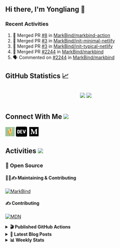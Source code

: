 ## Hi there, I'm Yongliang 👋

### Recent Activities

<!--START_SECTION:activity-->
1. 🎉 Merged PR [#8](https://github.com/MarkBind/markbind-action/pull/8) in [MarkBind/markbind-action](https://github.com/MarkBind/markbind-action)
2. 🎉 Merged PR [#3](https://github.com/MarkBind/init-minimal-netlify/pull/3) in [MarkBind/init-minimal-netlify](https://github.com/MarkBind/init-minimal-netlify)
3. 🎉 Merged PR [#3](https://github.com/MarkBind/init-typical-netlify/pull/3) in [MarkBind/init-typical-netlify](https://github.com/MarkBind/init-typical-netlify)
4. 🎉 Merged PR [#2244](https://github.com/MarkBind/markbind/pull/2244) in [MarkBind/markbind](https://github.com/MarkBind/markbind)
5. 🗣 Commented on [#2244](https://github.com/MarkBind/markbind/issues/2244) in [MarkBind/markbind](https://github.com/MarkBind/markbind)
<!--END_SECTION:activity-->

## GitHub Statistics :chart_with_upwards_trend:
<div align="center">
<div style="display: flex; align-items: center; justify-content: center;">

[![](https://github-readme-stats-tlylt.vercel.app/api?username=tlylt&show_icons=true&theme=tokyonight&hide_border=true&locale=en)](https://github.com/tlylt)
[![](https://github-readme-streak-stats.herokuapp.com/?user=tlylt&theme=tokyonight&hide_border=true)](https://github.com/tlylt)
</div>
</div>

## Connect With Me <img src="https://media.giphy.com/media/2wh5K5yE3ulp3xgYcG/giphy-downsized.gif" width="30">

<a href="https://www.yongliangliu.com/" target="_blank"><img align="center" src="static/site-icon.png" alt="yongliangliu.com" height="29" width="29" /></a>
<a href="https://dev.to/tlylt" target="_blank"><img align="center" src="static/dev-badge.svg" alt="dev.to/tlylt" height="35" width="35" /></a>
<a href="https://tlylt.medium.com" target="_blank"><img align="center" src="static/medium.png" alt="tlylt.medium.com" height="35" width="35" /></a>

## Activities <img src="https://media.giphy.com/media/WUlplcMpOCEmTGBtBW/giphy.gif" width="30">

### 🔭 Open Source

#### 👷‍♂️✍️ Maintaining & Contributing
[![MarkBind](https://github-readme-stats-tlylt.vercel.app/api/pin/?username=markbind&repo=markbind)](https://github.com/MarkBind/markbind)

#### ✍️ Contributing
[![MDN](https://github-readme-stats-tlylt.vercel.app/api/pin/?username=mdn&repo=content)](https://github.com/mdn/content)

<details>
<summary> <b>🎬 Published GitHub Actions </b> </summary>

[![install-graphviz](https://github-readme-stats-tlylt.vercel.app/api/pin/?username=tlylt&repo=install-graphviz)](https://github.com/tlylt/install-graphviz)

[![reposense-action](https://github-readme-stats-tlylt.vercel.app/api/pin/?username=tlylt&repo=reposense-action)](https://github.com/tlylt/reposense-action)

[![markbin-action](https://github-readme-stats-tlylt.vercel.app/api/pin/?username=markbind&repo=markbind-action)](https://github.com/MarkBind/markbind-action)

</details>

<details>
<summary> <b>📕 Latest Blog Posts</b> </summary>

<!-- BLOG-POST-LIST:START -->
- [Deploy a ChatGPT API Server in no time](https://www.yongliangliu.com/blog/chatgpt-nextjs-server/)
- [Creating a regex-based Markdown parser in TypeScript](https://www.yongliangliu.com/blog/rmark/)
- [Create VSCode Snippets for Markdown Blog Workflows](https://www.yongliangliu.com/blog/vscode-snippets/)
- [Brag Doc 2023](https://www.yongliangliu.com/blog/brag-doc-2023/)
- [My Journey into Open Source](https://www.yongliangliu.com/blog/my-journey-into-open-source/)
<!-- BLOG-POST-LIST:END -->

</details>

<details>
<summary> <b>📊 Weekly Stats</b> </summary>

<!--START_SECTION:waka-->
![Code Time](http://img.shields.io/badge/Code%20Time-897%20hrs%203%20mins-blue)

**🐱 My GitHub Data** 

> 📦 607.8 kB Used in GitHub's Storage 
 > 
> 🏆 844 Contributions in the Year 2023
 > 
> 🚫 Not Opted to Hire
 > 
> 📜 169 Public Repositories 
 > 
> 🔑 31 Private Repositories 
 > 
**I'm an Early 🐤** 

```text
🌞 Morning                3749 commits        ███████░░░░░░░░░░░░░░░░░░   29.71 % 
🌆 Daytime                3319 commits        ███████░░░░░░░░░░░░░░░░░░   26.30 % 
🌃 Evening                4686 commits        █████████░░░░░░░░░░░░░░░░   37.14 % 
🌙 Night                  864 commits         ██░░░░░░░░░░░░░░░░░░░░░░░   06.85 % 
```
📅 **I'm Most Productive on Wednesday** 

```text
Monday                   1652 commits        ███░░░░░░░░░░░░░░░░░░░░░░   13.09 % 
Tuesday                  1914 commits        ████░░░░░░░░░░░░░░░░░░░░░   15.17 % 
Wednesday                2107 commits        ████░░░░░░░░░░░░░░░░░░░░░   16.70 % 
Thursday                 1626 commits        ███░░░░░░░░░░░░░░░░░░░░░░   12.89 % 
Friday                   1645 commits        ███░░░░░░░░░░░░░░░░░░░░░░   13.04 % 
Saturday                 1857 commits        ████░░░░░░░░░░░░░░░░░░░░░   14.72 % 
Sunday                   1817 commits        ████░░░░░░░░░░░░░░░░░░░░░   14.40 % 
```


📊 **This Week I Spent My Time On** 

```text
🕑︎ Time Zone: Asia/Singapore

💬 Programming Languages: 
Markdown                 9 hrs 25 mins       █████████░░░░░░░░░░░░░░░░   36.41 % 
TypeScript               7 hrs 11 mins       ███████░░░░░░░░░░░░░░░░░░   27.75 % 
C#                       3 hrs 19 mins       ███░░░░░░░░░░░░░░░░░░░░░░   12.83 % 
reStructuredText         2 hrs 5 mins        ██░░░░░░░░░░░░░░░░░░░░░░░   08.06 % 
YAML                     1 hr 17 mins        █░░░░░░░░░░░░░░░░░░░░░░░░   04.96 % 
```


 Last Updated on 29/03/2023 00:51:40 UTC
<!--END_SECTION:waka-->

</details>
